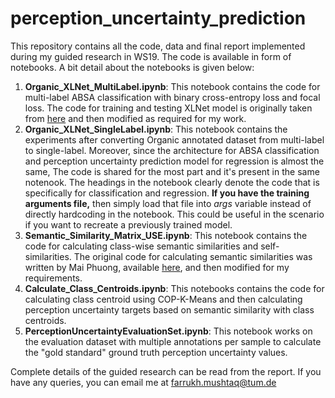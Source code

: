 # perception_uncertainty_prediction

This repository contains all the code, data and final report implemented during my guided research in WS19. The code is available in form of notebooks. A bit detail about the notebooks is given below:

1. **Organic_XLNet_MultiLabel.ipynb**: This notebook contains the code for multi-label ABSA classification with binary cross-entropy loss and focal loss. The code for training and testing XLNet model is originally taken from [here](https://github.com/huggingface/transformers/blob/df9d6effae43e92761eb92540bc45fac846789ee/examples/run_glue.py) and then modified as required for my work.
2. **Organic_XLNet_SingleLabel.ipynb**: This notebook contains the experiments after converting Organic annotated dataset from multi-label to single-label. Moreover, since the architecture for ABSA classification and perception uncertainty prediction model for regression is almost the same, The code is shared for the most part and it's present in the same notenook. The headings in the notebook clearly denote the code that is specifically for classification and regression. **If you have the training arguments file,** then simply load that file into *args* variable instead of directly hardcoding in the notebook. This could be useful in the scenario if you want to recreate a previously trained model.
3. **Semantic_Similarity_Matrix_USE.ipynb**: This notebook contains the code for calculating class-wise semantic similarities and self-similarities. The original code for calculating semantic similarities was written by Mai Phuong, available [here](https://gitlab.lrz.de/social-rom/mai-transfer-learning-absa/blob/master/GUSE/Similarity-matrix.ipynb), and then modified for my requirements.
4. **Calculate_Class_Centroids.ipynb**: This notebooks contains the code for calculating class centroid using COP-K-Means and then calculating perception uncertainty targets based on semantic similarity with class centroids.
5. **PerceptionUncertaintyEvaluationSet.ipynb**: This notebook works on the evaluation dataset with multiple annotations per sample to calculate the "gold standard" ground truth perception uncertainty values.

Complete details of the guided research can be read from the report. If you have any queries, you can email me at farrukh.mushtaq@tum.de
